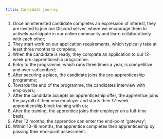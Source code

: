 ```yaml
---
title: Candidate journey
---
```


1. Once an interested candidate completes an expression of interest, they are invited to join our Discord server, where we encourage them to actively participate in our online community and learn collaboratively with each other;
1. They start work on our application requirements, which typically take at least three months to complete;
1. When the candidate is ready, they complete an application to our 12-week pre-apprenticeship programme.
1. Entry to the programme, which runs three times a year, is competitive and over-subscribed;
1. After securing a place, the candidate joins the pre-apprenticeship programme;
1. Towards the end of the programme, the candidates interview with employers;
1. After the candidate accepts an apprenticeship offer, the apprentice joins the payroll of their new employer and starts their 12-week apprenticeship block training with us;
1. After the training, the apprentice joins their employer on a full-time basis;
1. After 12 months, the apprentice can enter the end-point 'gateway';
1. Within 13-18 months, the apprentice completes their apprenticeship by passing their end-point assessment.
